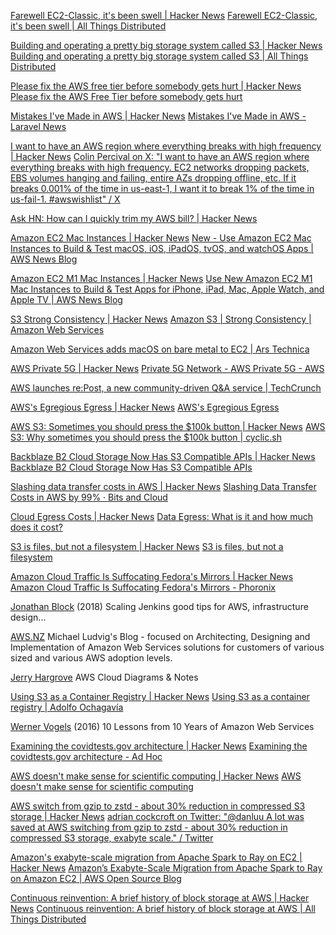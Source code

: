 
[Farewell EC2-Classic, it's been swell | Hacker News](https://news.ycombinator.com/item?id=37349633)
[Farewell EC2-Classic, it's been swell | All Things Distributed](https://www.allthingsdistributed.com/2023/09/farewell-ec2-classic.html)

[Building and operating a pretty big storage system called S3 | Hacker News](https://news.ycombinator.com/item?id=36894932)
[Building and operating a pretty big storage system called S3 | All Things Distributed](https://www.allthingsdistributed.com/2023/07/building-and-operating-a-pretty-big-storage-system.html)

[Please fix the AWS free tier before somebody gets hurt | Hacker News](https://news.ycombinator.com/item?id=27044371)
[Please fix the AWS Free Tier before somebody gets hurt](https://newsletter.goodtechthings.com/p/please-fix-the-aws-free-tier-before)

[Mistakes I've Made in AWS | Hacker News](https://news.ycombinator.com/item?id=28490278)
[Mistakes I've Made in AWS - Laravel News](https://laravel-news.com/aws-mistakes)

[I want to have an AWS region where everything breaks with high frequency | Hacker News](https://news.ycombinator.com/item?id=24103746)
[Colin Percival on X: "I want to have an AWS region where everything breaks with high frequency. EC2 networks dropping packets, EBS volumes hanging and failing, entire AZs dropping offline, etc. If it breaks 0.001% of the time in us-east-1, I want it to break 1% of the time in us-fail-1. #awswishlist" / X](https://twitter.com/cperciva/status/1292260921893457920)

[Ask HN: How can I quickly trim my AWS bill? | Hacker News](https://news.ycombinator.com/item?id=23798347)

[Amazon EC2 Mac Instances | Hacker News](https://news.ycombinator.com/item?id=25262303)
[New - Use Amazon EC2 Mac Instances to Build & Test macOS, iOS, iPadOS, tvOS, and watchOS Apps | AWS News Blog](https://aws.amazon.com/blogs/aws/new-use-mac-instances-to-build-test-macos-ios-ipados-tvos-and-watchos-apps/)

[Amazon EC2 M1 Mac Instances | Hacker News](https://news.ycombinator.com/item?id=29418532)
[Use New Amazon EC2 M1 Mac Instances to Build & Test Apps for iPhone, iPad, Mac, Apple Watch, and Apple TV | AWS News Blog](https://aws.amazon.com/blogs/aws/use-amazon-ec2-m1-mac-instances-to-build-test-macos-ios-ipados-tvos-and-watchos-apps/)

[S3 Strong Consistency | Hacker News](https://news.ycombinator.com/item?id=25271791)
[Amazon S3 | Strong Consistency | Amazon Web Services](https://aws.amazon.com/s3/consistency/)

[Amazon Web Services adds macOS on bare metal to EC2 | Ars Technica](https://arstechnica.com/gadgets/2020/12/amazon-web-services-adds-macos-on-bare-metal-to-ec2)

[AWS Private 5G | Hacker News](https://news.ycombinator.com/item?id=29394605)
[Private 5G Network - AWS Private 5G - AWS](https://aws.amazon.com/private5g/)

[AWS launches re:Post, a new community-driven Q&A service | TechCrunch](https://techcrunch.com/2021/12/02/aws-launches-repost-a-new-community-driven-qa-service)

[AWS's Egregious Egress | Hacker News](https://news.ycombinator.com/item?id=27930151)
[AWS's Egregious Egress](https://blog.cloudflare.com/aws-egregious-egress/)

[AWS S3: Sometimes you should press the $100k button | Hacker News](https://news.ycombinator.com/item?id=30371604)
[AWS S3: Why sometimes you should press the $100k button | cyclic.sh](https://www.cyclic.sh/posts/aws-s3-why-sometimes-you-should-press-the-100k-dollar-button/)

[Backblaze B2 Cloud Storage Now Has S3 Compatible APIs | Hacker News](https://news.ycombinator.com/item?id=23069114)
[Backblaze B2 Cloud Storage Now Has S3 Compatible APIs](https://www.backblaze.com/blog/backblaze-b2-s3-compatible-api/)

[Slashing data transfer costs in AWS | Hacker News](https://news.ycombinator.com/item?id=38998516)
[Slashing Data Transfer Costs in AWS by 99% · Bits and Cloud](https://www.bitsand.cloud/posts/slashing-data-transfer-costs/)

[Cloud Egress Costs | Hacker News](https://news.ycombinator.com/item?id=39324956)
[Data Egress: What is it and how much does it cost?](https://getdeploying.com/reference/data-egress)

[S3 is files, but not a filesystem | Hacker News](https://news.ycombinator.com/item?id=39656657)
[S3 is files, but not a filesystem](https://calpaterson.com/s3.html)

[Amazon Cloud Traffic Is Suffocating Fedora's Mirrors | Hacker News](https://news.ycombinator.com/item?id=40516437)
[Amazon Cloud Traffic Is Suffocating Fedora's Mirrors - Phoronix](https://www.phoronix.com/news/AWS-Cloud-Breaks-Fedora-Mirrors)

[Jonathan Block](https://medium.com/@blockjon/scaling-jenkins-bad7a4ea046f)
(2018) Scaling Jenkins
good tips for AWS, infrastructure design...

[AWS.NZ](https://aws.nz/)
Michael Ludvig's Blog - focused on Architecting, Designing and Implementation of Amazon Web Services solutions for customers of various sized and various AWS adoption levels.

[Jerry Hargrove](https://www.awsgeek.com/)
AWS
Cloud Diagrams & Notes

[Using S3 as a Container Registry | Hacker News](https://news.ycombinator.com/item?id=40942732)
[Using S3 as a container registry | Adolfo Ochagavía](https://ochagavia.nl/blog/using-s3-as-a-container-registry/)

[Werner Vogels](http://www.allthingsdistributed.com/2016/03/10-lessons-from-10-years-of-aws.html)
(2016) 10 Lessons from 10 Years of Amazon Web Services

[Examining the covidtests.gov architecture | Hacker News](https://news.ycombinator.com/item?id=29989884)
[Examining the covidtests.gov architecture - Ad Hoc](https://adhoc.team/2022/01/18/covidtests-usps-aws-managed-services/)

[AWS doesn't make sense for scientific computing | Hacker News](https://news.ycombinator.com/item?id=33122656)
[AWS doesn't make sense for scientific computing](https://www.noahlebovic.com/aws-doesnt-make-sense-for-scientific-computing/)

[AWS switch from gzip to zstd - about 30% reduction in compressed S3 storage | Hacker News](https://news.ycombinator.com/item?id=32529412)
[adrian cockcroft on Twitter: "@danluu A lot was saved at AWS switching from gzip to zstd - about 30% reduction in compressed S3 storage, exabyte scale." / Twitter](https://web.archive.org/web/20220822193720/https://twitter.com/adrianco/status/1560854827810361345)

[Amazon's exabyte-scale migration from Apache Spark to Ray on EC2 | Hacker News](https://news.ycombinator.com/item?id=41104288)
[Amazon’s Exabyte-Scale Migration from Apache Spark to Ray on Amazon EC2 | AWS Open Source Blog](https://aws.amazon.com/blogs/opensource/amazons-exabyte-scale-migration-from-apache-spark-to-ray-on-amazon-ec2/)

[Continuous reinvention: A brief history of block storage at AWS | Hacker News](https://news.ycombinator.com/item?id=41321063)
[Continuous reinvention: A brief history of block storage at AWS | All Things Distributed](https://www.allthingsdistributed.com/2024/08/continuous-reinvention-a-brief-history-of-block-storage-at-aws.html)
